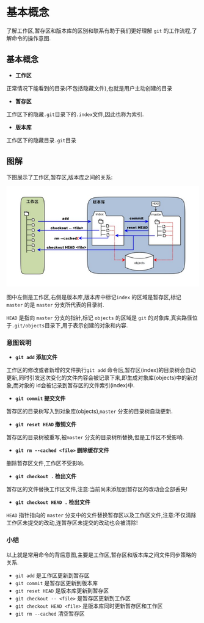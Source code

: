 # 基本概念

了解工作区,暂存区和版本库的区别和联系有助于我们更好理解 `git` 的工作流程,了解命令的操作意图.

## 基本概念

- **工作区**

正常情况下能看到的目录(不包括隐藏文件),也就是用户主动创建的目录

- **暂存区** 

工作区下的隐藏`.git`目录下的`.index`文件,因此也称为索引.

- **版本库**

工作区下的隐藏目录`.git`目录

## 图解

下图展示了工作区,暂存区,版本库之间的关系:

![relationship](../images/relationship.jpg)

图中左侧是工作区,右侧是版本库,版本库中标记`index` 的区域是暂存区,标记 `master` 的是 `master` 分支所代表的目录树.

`HEAD` 是指向 `master` 分支的指针,标记 `objects` 的区域是 `git` 的对象库,真实路径位于`.git/objects`目录下,用于表示创建的对象和内容.

### 意图说明

- **`git add` 添加文件**

工作区的修改或者新增的文件执行`git add` 命令后,暂存区(index)的目录树会自动更新,同时引发这次变化的文件内容会被记录下来,即生成对象库(objects)中的新对象,而对象的 id会被记录到暂存区的文件索引(index)中.

- **`git commit` 提交文件**

暂存区的目录树写入到对象库(objects),`master` 分支的目录树自动更新.

- **`git reset HEAD` 撤销文件**

暂存区的目录树被重写,被`master` 分支的目录树所替换,但是工作区不受影响.

- **`git rm --cached <file>` 删除缓存文件**

删除暂存区文件,工作区不受影响.

- **`git checkout .` 检出文件**

暂存区的文件替换工作区文件,注意:当前尚未添加到暂存区的改动会全部丢失!

- **`git checkout HEAD .` 检出文件**

`HEAD` 指针指向的 `master` 分支中的文件替换暂存区以及工作区文件,注意:不仅清除工作区未提交的改动,连暂存区未提交的改动也会被清除!

### 小结

以上就是常用命令的背后意图,主要是工作区,暂存区和版本库之间文件同步策略的关系.

- `git add` 是工作区更新到暂存区
- `git commit` 是暂存区更新到版本库
- `git reset HEAD` 是版本库更新到暂存区
- `git checkout -- <file>` 是暂存区更新到工作区
- `git checkout HEAD <file>` 是版本库同时更新暂存区和工作区
- `git rm --cached` 清空暂存区



